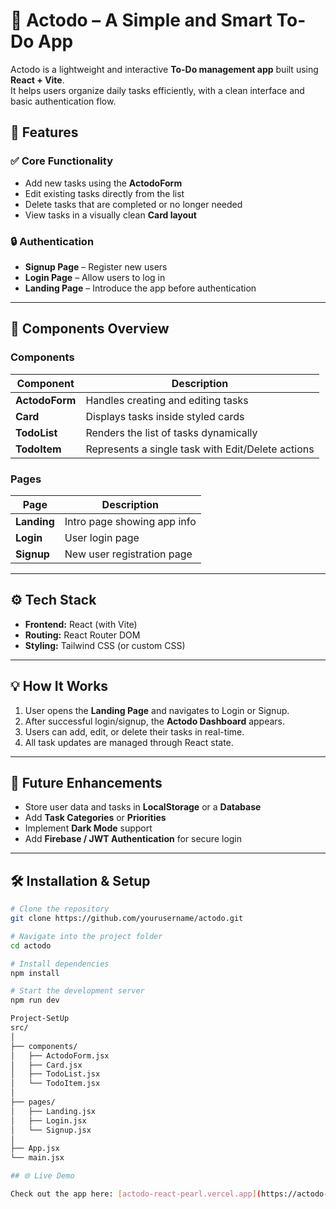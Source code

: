 # 📝 Actodo – A Simple and Smart To-Do App  

Actodo is a lightweight and interactive **To-Do management app** built using **React + Vite**.  
It helps users organize daily tasks efficiently, with a clean interface and basic authentication flow.

## 🚀 Features  

### ✅ Core Functionality  
- Add new tasks using the **ActodoForm**  
- Edit existing tasks directly from the list  
- Delete tasks that are completed or no longer needed  
- View tasks in a visually clean **Card layout**

### 🔒 Authentication  
- **Signup Page** – Register new users  
- **Login Page** – Allow users to log in  
- **Landing Page** – Introduce the app before authentication  

---

## 🧩 Components Overview  

### Components  
| Component | Description |
|------------|-------------|
| **ActodoForm** | Handles creating and editing tasks |
| **Card** | Displays tasks inside styled cards |
| **TodoList** | Renders the list of tasks dynamically |
| **TodoItem** | Represents a single task with Edit/Delete actions |

### Pages  
| Page | Description |
|------|-------------|
| **Landing** | Intro page showing app info |
| **Login** | User login page |
| **Signup** | New user registration page |

---

## ⚙️ Tech Stack  
- **Frontend:** React (with Vite)  
- **Routing:** React Router DOM  
- **Styling:** Tailwind CSS (or custom CSS)  

---

## 💡 How It Works  
1. User opens the **Landing Page** and navigates to Login or Signup.  
2. After successful login/signup, the **Actodo Dashboard** appears.  
3. Users can add, edit, or delete their tasks in real-time.  
4. All task updates are managed through React state.  

---

## 🧠 Future Enhancements  
- Store user data and tasks in **LocalStorage** or a **Database**  
- Add **Task Categories** or **Priorities**  
- Implement **Dark Mode** support  
- Add **Firebase / JWT Authentication** for secure login  

---

## 🛠️ Installation & Setup  

```bash
# Clone the repository
git clone https://github.com/yourusername/actodo.git

# Navigate into the project folder
cd actodo

# Install dependencies
npm install

# Start the development server
npm run dev

Project-SetUp
src/
│
├── components/
│   ├── ActodoForm.jsx
│   ├── Card.jsx
│   ├── TodoList.jsx
│   └── TodoItem.jsx
│
├── pages/
│   ├── Landing.jsx
│   ├── Login.jsx
│   └── Signup.jsx
│
├── App.jsx
└── main.jsx

## 🌐 Live Demo

Check out the app here: [actodo-react-pearl.vercel.app](https://actodo-react-pearl.vercel.app)



